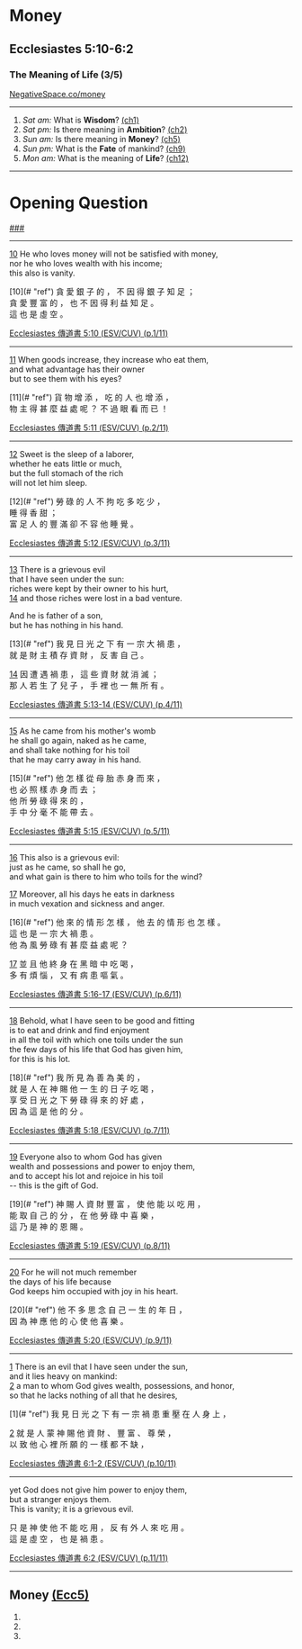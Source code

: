 <!-- .slide: <%= bg("negativespace-money.jpg") %> id="title" -->
# Money
## Ecclesiastes 5:10-6:2
### The Meaning of Life (3/5)

[NegativeSpace.co/money](https://www.pexels.com/photo/working-business-money-coins-34204/ "caption")

---
<!-- .slide: <%= bg("unsplash-p0W9Q9gei4g-silhouette.jpg") %> id="series" class="outline" -->
1. *Sat am:* What is **Wisdom**? [(ch1)](# "ref")
1. *Sat pm:* Is there meaning in **Ambition**? [(ch2)](# "ref")
1. *Sun am:* Is there meaning in **Money**? [(ch5)](# "ref")
1. *Sun pm:* What is the **Fate** of mankind? [(ch9)](# "ref")
1. *Mon am:* What is the meaning of **Life**? [(ch12)](# "ref")

---
<!-- .slide: data-background="white" -->
# Opening **Question**

[###](#/outline "secret")

---
[10](# "ref")
He who loves money will not be satisfied with money, <br>
nor he who loves wealth with his income; <br>
this also is vanity.

<div class="zh">
[10](# "ref")
貪 愛 銀 子 的 ， 不 因 得 銀 子 知 足 ； <br>
貪 愛 豐 富 的 ， 也 不 因 得 利 益 知 足 。 <br>
這 也 是 虛 空 。<br>
</div>

[Ecclesiastes 傳道書 5:10 (ESV/CUV) (p.1/11)](# "ref")

---
[11](# "ref")
When goods increase, they increase who eat them, <br>
and what advantage has their owner <br>
but to see them with his eyes?

<div class="zh">
[11](# "ref")
貨 物 增 添 ， 吃 的 人 也 增 添 ， <br>
物 主 得 甚 麼 益 處 呢 ？ 不 過 眼 看 而 已 ！
</div>

[Ecclesiastes 傳道書 5:11 (ESV/CUV) (p.2/11)](# "ref")

---
[12](# "ref")
Sweet is the sleep of a laborer, <br>
whether he eats little or much, <br>
but the full stomach of the rich <br>
will not let him sleep.

<div class="zh">
[12](# "ref")
勞 碌 的 人 不 拘 吃 多 吃 少 ， <br>
睡 得 香 甜 ； <br>
富 足 人 的 豐 滿 卻 不 容 他 睡 覺 。
</div>

[Ecclesiastes 傳道書 5:12 (ESV/CUV) (p.3/11)](# "ref")

---
[13](# "ref")
There is a grievous evil <br>
that I have seen under the sun: <br>
riches were kept by their owner to his hurt, <br>
[14](# "ref")
and those riches were lost in a bad venture.

And he is father of a son, <br>
but he has nothing in his hand.

<div class="zh">
[13](# "ref")
我 見 日 光 之 下 有 一 宗 大 禍 患 ， <br>
就 是 財 主 積 存 資 財 ， 反 害 自 己 。<br>

[14](# "ref")
因 遭 遇 禍 患 ， 這 些 資 財 就 消 滅 ； <br>
那 人 若 生 了 兒 子 ， 手 裡 也 一 無 所 有 。
</div>

[Ecclesiastes 傳道書 5:13-14 (ESV/CUV) (p.4/11)](# "ref")

---
[15](# "ref")
As he came from his mother's womb <br>
he shall go again, naked as he came, <br>
and shall take nothing for his toil <br>
that he may carry away in his hand.

<div class="zh">
[15](# "ref")
他 怎 樣 從 母 胎 赤 身 而 來 ， <br>
也 必 照 樣 赤 身 而 去 ； <br>
他 所 勞 碌 得 來 的 ， <br>
手 中 分 毫 不 能 帶 去 。
</div>

[Ecclesiastes 傳道書 5:15 (ESV/CUV) (p.5/11)](# "ref")

---
[16](# "ref")
This also is a grievous evil: <br>
just as he came, so shall he go, <br>
and what gain is there to him who toils for the wind?

[17](# "ref")
Moreover, all his days he eats in darkness <br>
in much vexation and sickness and anger.

<div class="zh">
[16](# "ref")
他 來 的 情 形 怎 樣 ， 他 去 的 情 形 也 怎 樣 。 <br>
這 也 是 一 宗 大 禍 患 。 <br>
他 為 風 勞 碌 有 甚 麼 益 處 呢 ？<br>

[17](# "ref")
並 且 他 終 身 在 黑 暗 中 吃 喝 ， <br>
多 有 煩 惱 ， 又 有 病 患 嘔 氣 。
</div>

[Ecclesiastes 傳道書 5:16-17 (ESV/CUV) (p.6/11)](# "ref")

---
[18](# "ref")
Behold, what I have seen to be good and fitting <br>
is to eat and drink and find enjoyment <br>
in all the toil with which one toils under the sun <br>
the few days of his life that God has given him, <br>
for this is his lot.

<div class="zh">
[18](# "ref")
我 所 見 為 善 為 美 的 ， <br>
就 是 人 在 神 賜 他 一 生 的 日 子 吃 喝 ， <br>
享 受 日 光 之 下 勞 碌 得 來 的 好 處 ，<br>
因 為 這 是 他 的 分 。
</div>

[Ecclesiastes 傳道書 5:18 (ESV/CUV) (p.7/11)](# "ref")

---
[19](# "ref")
Everyone also to whom God has given <br>
wealth and possessions and power to enjoy them, <br>
and to accept his lot and rejoice in his toil<br>
-- this is the gift of God.

<div class="zh">
[19](# "ref")
神 賜 人 資 財 豐 富 ， 使 他 能 以 吃 用 ， <br>
能 取 自 己 的 分 ， 在 他 勞 碌 中 喜 樂 ， <br>
這 乃 是 神 的 恩 賜 。
</div>

[Ecclesiastes 傳道書 5:19 (ESV/CUV) (p.8/11)](# "ref")

---
[20](# "ref")
For he will not much remember <br>
the days of his life because <br>
God keeps him occupied with joy in his heart.

<div class="zh">
[20](# "ref")
他 不 多 思 念 自 己 一 生 的 年 日 ， <br>
因 為 神 應 他 的 心 使 他 喜 樂 。
</div>

[Ecclesiastes 傳道書 5:20 (ESV/CUV) (p.9/11)](# "ref")

---
[1](# "ref")
There is an evil that I have seen under the sun,<br>
and it lies heavy on mankind: <br>
[2](# "ref")
a man to whom God gives wealth, possessions, and honor,<br>
so that he lacks nothing of all that he desires,

<div class="zh">
[1](# "ref")
我 見 日 光 之 下 有 一 宗 禍 患 重 壓 在 人 身 上 ，<br>

[2](# "ref")
就 是 人 蒙 神 賜 他 資 財 、 豐 富 、 尊 榮 ， <br>
以 致 他 心 裡 所 願 的 一 樣 都 不 缺 ，
</div>

[Ecclesiastes 傳道書 6:1-2 (ESV/CUV) (p.10/11)](# "ref")

---
yet God does not give him power to enjoy them,<br>
but a stranger enjoys them.<br>
This is vanity; it is a grievous evil.

<div class="zh">
只 是 神 使 他 不 能 吃 用 ， 反 有 外 人 來 吃 用 。 <br>
這 是 虛 空 ， 也 是 禍 患 。
</div>

[Ecclesiastes 傳道書 6:2 (ESV/CUV) (p.11/11)](# "ref")

---
<!-- .slide: <%= bg("negativespace-money.jpg") %> id="outline" class="outline" -->
## Money [(Ecc5)](# "ref")
1.
2.
3.

